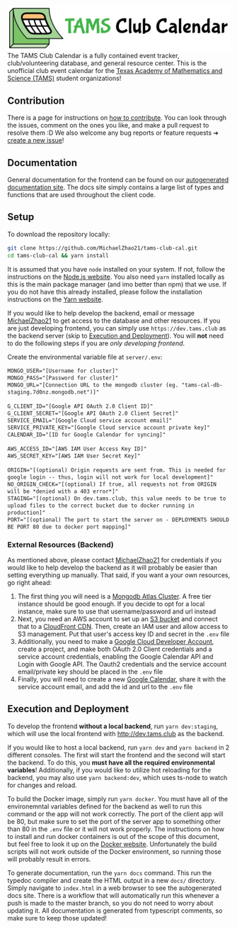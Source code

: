 ![TAMS Club Calendar](client/public/logo-banner.png)
The TAMS Club Calendar is a fully contained event tracker, club/volunteering database, and general resource center. This is the unofficial club event calendar for the [Texas Academy of Mathematics and Science (TAMS)](https://tams.unt.edu/) student organizations!

## Contribution

There is a page for instructions on [how to contribute](CONTRIBUTING.md). You can look through the issues, comment on the ones you like, and make a pull request to resolve them :D We also welcome any bug reports or feature requests ➔ [create a new issue](https://github.com/MichaelZhao21/tams-club-cal/issues/new)!

## Documentation

General documentation for the frontend can be found on our [autogenerated documentation site](https://docs.tams.club). The docs site simply contains a large list of types and functions that are used throughout the client code.

## Setup

To download the repository locally:

```bash
git clone https://github.com/MichaelZhao21/tams-club-cal.git
cd tams-club-cal && yarn install
```

It is assumed that you have `node` installed on your system. If not, follow the instructions on the [Node.js website](https://nodejs.org/). You also need `yarn` installed locally as this is the main package manager (and imo better than npm) that we use. If you do not have this already installed, please follow the installation instructions on the [Yarn website](https://yarnpkg.com/).

If you would like to help develop the backend, email or message [MichaelZhao21](https://github.com/MichaelZhao21) to get access to the database and other resources. If you are just developing frontend, you can simply use `https://dev.tams.club` as the backend server (skip to [Execution and Deployment](#execution-and-deployment)). You will **not** need to do the following steps if you are *only developing frontend*.

Create the environmental variable file at `server/.env`:

```.env
MONGO_USER="[Username for cluster]"
MONGO_PASS="[Password for cluster]"
MONGO_URL="[Connection URL to the mongodb cluster (eg. "tams-cal-db-staging.7d0nz.mongodb.net")]"

G_CLIENT_ID="[Google API OAuth 2.0 Client ID]"
G_CLIENT_SECRET="[Google API OAuth 2.0 Client Secret]"
SERVICE_EMAIL="[Google Cloud service account email]"
SERVICE_PRIVATE_KEY="[Google Cloud service account private key]"
CALENDAR_ID="[ID for Google Calendar for syncing]"

AWS_ACCESS_ID="[AWS IAM User Access Key ID]"
AWS_SECRET_KEY="[AWS IAM User Secret Key]"

ORIGIN="[(optional) Origin requests are sent from. This is needed for google login -- thus, login will not work for local development]"
NO_ORIGIN_CHECK="[(optional) If true, all requests not from ORIGIN will be *denied with a 403 error*]"
STAGING="[(optional) On dev.tams.club, this value needs to be true to upload files to the correct bucket due to docker running in production]"
PORT="[(optional) The port to start the server on - DEPLOYMENTS SHOULD BE PORT 80 due to docker port mapping]"
```

### External Resources (Backend)

As mentioned above, please contact [MichaelZhao21](https://github.com/MichaelZhao21) for credentials if you would like to help develop the backend as it will probably be easier than setting everything up manually. That said, if you want a your own resources, go right ahead:

1. The first thing you will need is a [Mongodb Atlas Cluster](https://www.mongodb.com/cloud/atlas). A free tier instance should be good enough. If you decide to opt for a local instance, make sure to use that username/password and url instead
2. Next, you need an AWS account to set up an [S3 bucket](https://aws.amazon.com/s3/) and connect that to a [CloudFront CDN](https://aws.amazon.com/cloudfront/). Then, create an IAM user and allow access to S3 management. Put that user's access key ID and secret in the `.env` file
3. Additionally, you need to make a [Google Cloud Developer Account](https://cloud.google.com/docs), create a project, and make both OAuth 2.0 Client credentials and a service account credentials, enabling the Google Calendar API and Login with Google API. The Oauth2 credentials and the service account email/private key should be placed in the `.env` file
4. Finally, you will need to create a new [Google Calendar](https://calendar.google.com), share it with the service account email, and add the id and url to the `.env` file

## Execution and Deployment

To develop the frontend **without a local backend**, run `yarn dev:staging`, which will use the local frontend with http://dev.tams.club as the backend.

If you would like to host a local backend, run `yarn dev` and `yarn backend` in 2 different consoles. The first will start the frontend and the second will start the backend. To do this, you **must have all the required environmental variables**! Additionally, if you would like to utilize hot reloading for the backend, you may also use `yarn backend:dev`, which uses ts-node to watch for changes and reload.

To build the Docker image, simply run `yarn docker`. You must have all of the environemntal variables defined for the backend as well to run this command or the app will not work correctly. The port of the client app will be 80, but make sure to set the port of the server app to something other than 80 in the `.env` file or it will not work properly. The instructions on how to install and run docker containers is out of the scope of this document, but feel free to look it up on the [Docker website](https://docs.docker.com/). Unfortunately the build scripts will not work outside of the Docker environment, so running those will probably result in errors.

To generate documentation, run the `yarn docs` command. This run the typedoc compiler and create the HTML output in a new `docs/` directory. Simply navigate to `index.html` in a web browser to see the autogenerated docs site. There is a workflow that will automatically run this whenever a push is made to the master branch, so you do not need to worry about updating it. All documentation is generated from typescript comments, so make sure to keep those updated!
